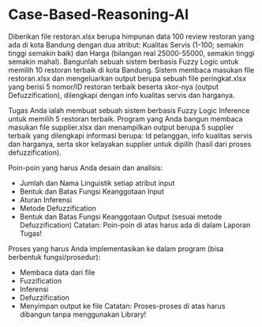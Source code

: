 # Case-Based-Reasoning-AI

Diberikan file restoran.xlsx berupa himpunan data 100 review restoran yang ada di kota Bandung dengan dua atribut: Kualitas Servis (1-100; semakin tinggi semakin baik) dan Harga (bilangan real 25000-55000, semakin tinggi semakin mahal). Bangunlah sebuah sistem berbasis Fuzzy Logic untuk memilih 10 restoran terbaik di kota Bandung. Sistem membaca masukan file restoran.xlsx dan mengeluarkan output berupa sebuah file peringkat.xlsx yang berisi 5 nomor/ID restoran terbaik beserta skor-nya (output Defuzzification), dilengkapi dengan info kualitas servis dan harganya. 

Tugas Anda ialah membuat sebuah sistem berbasis Fuzzy Logic Inference untuk memilih 5 restoran terbaik. Program yang Anda bangun membaca masukan file supplier.xlsx dan menampilkan output berupa 5 supplier terbaik yang dilengkapi informasi berupa: Id pelanggan, info kualitas servis dan harganya, serta skor kelayakan supplier untuk dipilih (hasil dari proses defuzzification).  

Poin-poin yang harus Anda desain dan analisis: 
- Jumlah dan Nama Linguistik setiap atribut input
- Bentuk dan Batas Fungsi Keanggotaan Input
- Aturan Inferensi
- Metode Defuzzification
- Bentuk dan Batas Fungsi Keanggotaan Output (sesuai metode Defuzzification) 
Catatan: Poin-poin di atas harus ada di dalam Laporan Tugas! 


Proses yang harus Anda implementasikan ke dalam program (bisa berbentuk fungsi/prosedur):
- Membaca data dari file
- Fuzzification
- Inferensi
- Defuzzification
- Menyimpan output ke file 
Catatan: Proses-proses di atas harus dibangun tanpa menggunakan Library!
